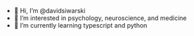 - 👋 Hi, I’m @davidsiwarski
- 👀 I’m interested in psychology, neuroscience, and medicine
- 🌱 I’m currently learning typescript and python

<!---
david-siwarski/david-siwarski is a ✨ special ✨ repository because its `README.md` (this file) appears on your GitHub profile.
You can click the Preview link to take a look at your changes.
--->
